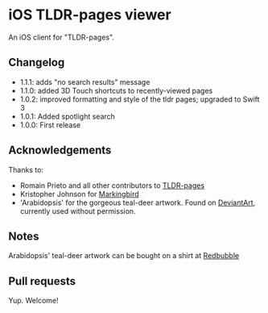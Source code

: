 iOS TLDR-pages viewer
=====================

An iOS client for "TLDR-pages".

Changelog
---------

* 1.1.1: adds "no search results" message
* 1.1.0: added 3D Touch shortcuts to recently-viewed pages
* 1.0.2: improved formatting and style of the tldr pages; upgraded to Swift 3
* 1.0.1: Added spotlight search
* 1.0.0: First release

Acknowledgements
----------------

Thanks to:

* Romain Prieto and all other contributors to [TLDR-pages](https://github.com/tldr-pages/tldr)
* Kristopher Johnson for [Markingbird](https://github.com/kristopherjohnson/Markingbird)
* 'Arabidopsis' for the gorgeous teal-deer artwork. Found on [DeviantArt](http://arabidopsis.deviantart.com/art/Teal-Deer-II-158802763), currently used without permission.

Notes
-----

Arabidopsis' teal-deer artwork can be bought on a shirt at [Redbubble](http://www.redbubble.com/people/arabidopsis/works/5386340-1-teal-deer-too-long-didnt-read)

Pull requests
-------------

Yup. Welcome!
